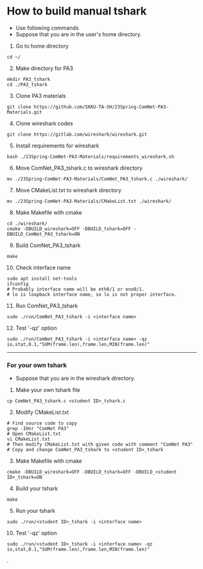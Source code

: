 # How to build manual tshark

* Use following commands
* Suppose that you are in the user's home directory.

1. Go to home directory
```
cd ~/
```
2. Make directory for PA3
```
mkdir PA3_tshark
cd ./PA3_tshark
```
3. Clone PA3 materials
```
git clone https://github.com/SKKU-TA-SH/23Spring-ComNet-PA3-Materials.git
```
4. Clone wireshark codes
```
git clone https://gitlab.com/wireshark/wireshark.git
```
5. Install requirements for wireshark
```
bash ./23Spring-ComNet-PA3-Materials/requirements_wireshark.sh
```
6. Move ComNet\_PA3\_tshark.c to wireshark directory
```
mv ./23Spring-ComNet-PA3-Materials/ComNet_PA3_tshark.c ./wireshark/
```
7. Move CMakeList.txt to wireshark directory
```
mv ./23Spring-ComNet-PA3-Materials/CMakeList.txt ./wireshark/
```
8. Make Makefile with cmake
```
cd ./wireshark/
cmake -DBUILD_wireshark=OFF -DBUILD_tshark=OFF -DBUILD_ComNet_PA3_tshark=ON
```
9. Build ComNet\_PA3\_tshark
```
make
```
10. Check interface name
```
sudo apt install net-tools
ifconfig
# Probably interface name will be eth0/1 or eno0/1.
# lo is loopback interface name, so lo is not proper interface.
```
11. Run ComNet\_PA3\_tshark
```
sudo ./run/ComNet_PA3_tshark -i <interface name>
```
12. Test '-qz' option
```
sudo ./run/ComNet_PA3_tshark -i <interface name> -qz io,stat,0.1,"SUM(frame.len),frame.len,MIN(frame.len)"
```
---
### For your own tshark

* Suppose that you are in the wireshark directory.

1. Make your own tshark file
```
cp ComNet_PA3_tshark.c <student ID>_tshark.c
```
2. Modify CMakeList.txt
```
# Find source code to copy
grep -IHnr "ComNet PA3"
# Open CMakeList.txt
vi CMakeList.txt
# Then modify CMakeList.txt with given code with comment "ComNet PA3"
# Copy and change ComNet_PA3_tshark to <student ID>_tshark
```
3. Make Makefile with cmake
```
cmake -DBUILD_wireshark=OFF -DBUILD_tshark=OFF -DBUILD_<student ID>_tshark=ON
```
4. Build your tshark
```
make
```
5. Run your tshark
```
sudo ./run/<student ID>_tshark -i <interface name>
```
10. Test '-qz' option
```
sudo ./run/<student ID>_tshark -i <interface name> -qz io,stat,0.1,"SUM(frame.len),frame.len,MIN(frame.len)"
```
. 
